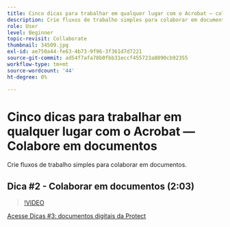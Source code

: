 ```yaml
---
title: Cinco dicas para trabalhar em qualquer lugar com o Acrobat — colaborar em documentos
description: Crie fluxos de trabalho simples para colaborar em documentos
role: User
level: Beginner
topic-revisit: Collaborate
thumbnail: 34509.jpg
exl-id: ae750a44-fe63-4b73-9f96-3f361d7d7221
source-git-commit: ad54f7afa78b0fbb31eccf455723a8890cb92355
workflow-type: tm+mt
source-wordcount: '44'
ht-degree: 0%

---
```


# Cinco dicas para trabalhar em qualquer lugar com o Acrobat — Colabore em documentos

Crie fluxos de trabalho simples para colaborar em documentos.

## Dica #2 - Colaborar em documentos (2:03)

>[!VIDEO](https://video.tv.adobe.com/v/34509?quality=12&learn=on&hidetitle=true)

[Acesse Dicas #3: documentos digitais da Protect](protect-digital-documents.md)